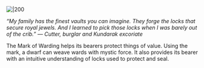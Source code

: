 
![|200](https://5etools.seansbox.com/img/book/ERLW/027-1-13-warding.webp)

*“My family has the finest vaults you can imagine. They forge the locks that secure royal jewels. And I learned to pick those locks when I was barely out of the crib.” — Cutter, burglar and Kundarak excoriate*

The Mark of Warding helps its bearers protect things of value. Using the mark, a dwarf can weave wards with mystic force. It also provides its bearer with an intuitive understanding of locks used to protect and seal.
